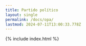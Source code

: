 ```yaml
---
title: Partido político
layout: single
permalink: /docs/opa/
lastmod: 2024-07-11T13:00:33.778Z
---
```


{% include index.html %}